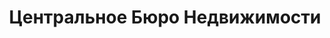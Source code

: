 --- 
title: "Центральное Бюро Недвижимости" 
site: "http://www.centr-realty.com" 
town: "Феодосия" 
tel: ["(06562) 2-20-77, (06562) 3-00-61"] 
address: "Россия, Республика Крым, г. Феодосия, ул. Назукина, 14/4" 
mail: "info@centr-realty.com" 
--- 